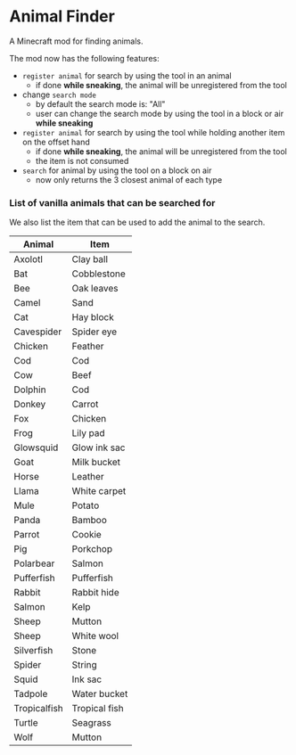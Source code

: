 # Animal Finder
A Minecraft mod for finding animals.

The mod now has the following features:
- `register animal` for search by using the tool in an animal
    - if done **while sneaking**, the animal will be unregistered from the tool
- change `search mode`
    - by default the search mode is: "All"
    - user can change the search mode by using the tool in a block or air **while sneaking**
- `register animal` for search by using the tool while holding another item on the offset hand
    - if done **while sneaking**, the animal will be unregistered from the tool
    - the item is not consumed
- `search` for animal by using the tool on a block on air
    - now only returns the 3 closest animal of each type


### List of vanilla animals that can be searched for

We also list the item that can be used to add the animal to the search.

| Animal | Item|
|---|---|
| Axolotl | Clay ball |
| Bat | Cobblestone |
| Bee | Oak leaves |
| Camel | Sand |
| Cat | Hay block |
| Cavespider | Spider eye |
| Chicken | Feather |
| Cod | Cod |
| Cow | Beef |
| Dolphin | Cod |
| Donkey | Carrot |
| Fox | Chicken |
| Frog | Lily pad |
| Glowsquid | Glow ink sac |
| Goat | Milk bucket |
| Horse | Leather |
| Llama | White carpet |
| Mule | Potato |
| Panda | Bamboo |
| Parrot | Cookie |
| Pig | Porkchop |
| Polarbear | Salmon |
| Pufferfish | Pufferfish |
| Rabbit | Rabbit hide |
| Salmon | Kelp |
| Sheep | Mutton |
| Sheep | White wool |
| Silverfish | Stone |
| Spider | String |
| Squid | Ink sac |
| Tadpole | Water bucket |
| Tropicalfish | Tropical fish |
| Turtle | Seagrass |
| Wolf | Mutton |